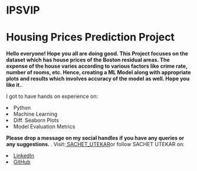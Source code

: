 # IPSVIP

# Housing Prices Prediction Project
<b> Hello everyone! Hope you all are doing good. 
This Project focuses on the dataset which has house prices of the Boston residual areas. The expense of the house varies according to various factors like crime rate, number of rooms, etc. Hence, creating a ML Model along with appropriate plots and results which involves accuracy of the model as well. Hope you like it.</b>.

I got to have hands on experience on:
<li>Python
<li>Machine Learning
<li>Diff. Seaborn Plots
<li>Model Evaluation Metrics

<b>Please drop a message on my social handles if you have any queries or any suggestions. 
</b>.
Visit:<a href="https://sachetutekar.wixsite.com/website"> SACHET_UTEKAR</a>or follow SACHET UTEKAR on:
<li><a href=
"https://www.linkedin.com/in/sachetutekar/">LinkedIn</a>
<li><a href=
"https://github.com/sachetutekar">GitHub</a>
